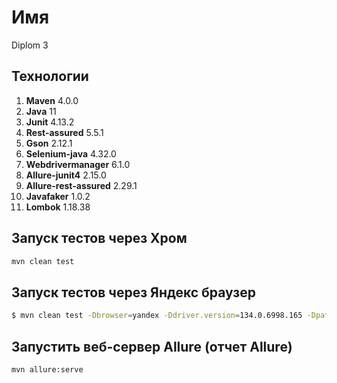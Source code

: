 # Имя
Diplom 3

## Технологии
1. **Maven** 4.0.0
2. **Java** 11 
3. **Junit** 4.13.2
4. **Rest-assured** 5.5.1
5. **Gson** 2.12.1 
6. **Selenium-java** 4.32.0
7. **Webdrivermanager** 6.1.0 
8. **Allure-junit4** 2.15.0
9. **Allure-rest-assured** 2.29.1
10. **Javafaker** 1.0.2
11. **Lombok** 1.18.38

## Запуск тестов через Хром
```bash
mvn clean test
```

## Запуск тестов через Яндекс браузер
```bash
$ mvn clean test -Dbrowser=yandex -Ddriver.version=134.0.6998.165 -Dpath.browser=C:/Users/maxla/AppData/Local/Yandex/YandexBrowser/Application/browser.exe
```

## Запустить веб-сервер Allure (отчет Allure)
```bash
mvn allure:serve
```